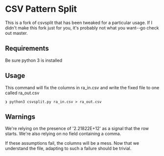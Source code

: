 # CSV Pattern Split

This is a fork of csvsplit that has been tweaked for a particular usage.  If I didn't make this fork just for you, it's probably not what you want--go check out master.

## Requirements

Be sure python 3 is installed

## Usage

This command will fix the columns in ra_in.csv and write the fixed file to one called ra_out.csv

    ❯ python3 csvsplit.py ra_in.csv > ra_out.csv

## Warnings

We're relying on the presence of '2.21822E+12' as a signal that the row starts.  We're also relying on no field containing a comma.

If these assumptions fail, the columns will be a mess.  Now that we understand the file, adapting to such a failure should be trivial.
